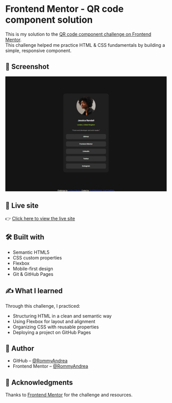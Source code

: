 # Frontend Mentor - QR code component solution

This is my solution to the [QR code component challenge on Frontend Mentor](https://www.frontendmentor.io/challenges/qr-code-component-iux_sIO_H).  
This challenge helped me practice HTML & CSS fundamentals by building a simple, responsive component.

## 📸 Screenshot

![Social Links Profile](images/social-links-profile-screenshot.png)

## 🔗 Live site

👉 [Click here to view the live site](https://rommyandrea.github.io/qr-code-component/)

## 🛠️ Built with

- Semantic HTML5
- CSS custom properties
- Flexbox
- Mobile-first design
- Git & GitHub Pages

## ✍️ What I learned

Through this challenge, I practiced:
- Structuring HTML in a clean and semantic way
- Using Flexbox for layout and alignment
- Organizing CSS with reusable properties
- Deploying a project on GitHub Pages

## 👤 Author

- GitHub – [@RommyAndrea](https://github.com/RommyAndrea)
- Frontend Mentor – [@RommyAndrea](https://www.frontendmentor.io/profile/RommyAndrea)

## 🙏 Acknowledgments

Thanks to [Frontend Mentor](https://www.frontendmentor.io) for the challenge and resources.

